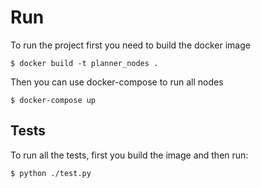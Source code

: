 # Run

To run the project first you need to build the docker image

```$ docker build -t planner_nodes .```


Then you can use docker-compose to run all nodes

```$ docker-compose up```

## Tests
To run all the tests, first you build the image and then run:

```$ python ./test.py```